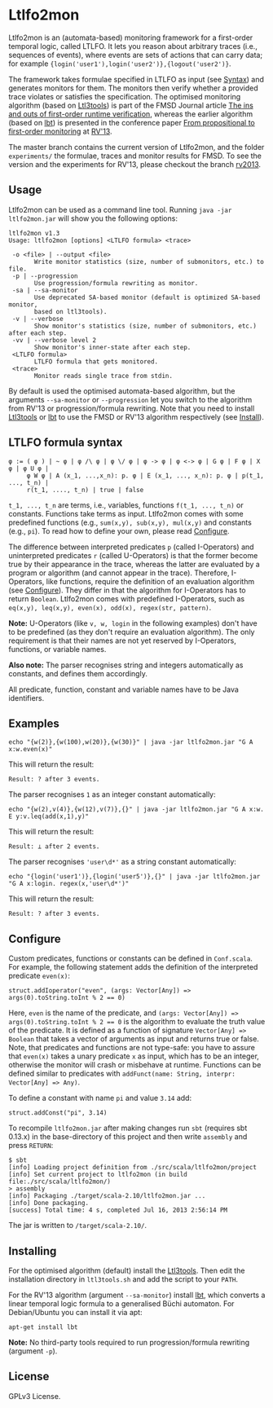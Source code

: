 Ltlfo2mon
=========

Ltlfo2mon is an (automata-based) monitoring framework for a
first-order temporal logic, called LTLFO. It lets you reason about
arbitrary traces (i.e., sequences of events), where events are sets of
actions that can carry data; for example
`{login('user1'),login('user2')},{logout('user2')}`.

The framework takes formulae specified in LTLFO as input (see
[Syntax](#ltlfo-formula-syntax)) and generates monitors for them. The
monitors then verify whether a provided trace violates or satisfies
the specification. The optimised monitoring algorithm (based on
[Ltl3tools](http://ltl3tools.sourceforge.net/)) is part of the FMSD
Journal article [The ins and outs of first-order runtime
verification](http://dx.doi.org/doi:10.1007/s10703-015-0227-2),
whereas the earlier algorithm (based on
[lbt](http://www.tcs.hut.fi/Software/maria/tools/lbt/)) is presented
in the conference paper [From propositional to first-order
monitoring](http://kuester.multics.org/publications/RV13.pdf) at
[RV'13](http://rv2013.gforge.inria.fr/).

The master branch contains the current version of Ltlfo2mon, and the
folder `experiments/` the formulae, traces and monitor results for
FMSD. To see the version and the experiments for RV'13, please
checkout the branch
[rv2013](https://github.com/jckuester/ltlfo2mon/tree/rv2013).

Usage
-----

Ltlfo2mon can be used as a command line tool. Running `java -jar
ltlfo2mon.jar` will show you the following options:

```
ltlfo2mon v1.3
Usage: ltlfo2mon [options] <LTLFO formula> <trace>

 -o <file> | --output <file>
       Write monitor statistics (size, number of submonitors, etc.) to file.
 -p | --progression
       Use progression/formula rewriting as monitor.
 -sa | --sa-monitor
       Use deprecated SA-based monitor (default is optimized SA-based monitor, 
       based on ltl3tools).
 -v | --verbose
       Show monitor's statistics (size, number of submonitors, etc.) after each step.
 -vv | --verbose level 2
       Show monitor's inner-state after each step.
 <LTLFO formula>
       LTLFO formula that gets monitored.
 <trace>
       Monitor reads single trace from stdin.
```

By default is used the optimised automata-based algorithm, but the
arguments `--sa-monitor` or `--progression` let you switch to the
algorithm from RV'13 or progression/formula rewriting. Note that you
need to install [Ltl3tools](http://ltl3tools.sourceforge.net/) or
[lbt](http://www.tcs.hut.fi/Software/maria/tools/lbt/) to use the FMSD
or RV'13 algorithm respectively (see [Install](#installing)).


LTLFO formula syntax
-------

```
φ := ( φ ) | ~ φ | φ /\ φ | φ \/ φ | φ -> φ | φ <-> φ | G φ | F φ | X φ | φ U φ | 
     φ W φ | A (x_1, ...,x_n): p. φ | E (x_1, ..., x_n): p. φ | p(t_1, ..., t_n) | 
     r(t_1, ...., t_n) | true | false
```

`t_1, ..., t_n` are terms, i.e., variables, functions `f(t_1, ...,
t_n)` or constants. Functions take terms as input. Ltlfo2mon comes
with some predefined functions (e.g., `sum(x,y), sub(x,y), mul(x,y)`
and constants (e.g., `pi`). To read how to define your own, please
read [Configure](#configure).

The difference between interpreted predicates `p` (called I-Operators)
 and uninterpreted predicates `r` (called U-Operators) is that the
 former become true by their appearance in the trace, whereas the
 latter are evaluated by a program or algorithm (and cannot appear in
 the trace).  Therefore, I-Operators, like functions, require the
 definition of an evaluation algorithm (see
 [Configure](#configure)). They differ in that the algorithm for
 I-Operators has to return `Boolean`. Ltlfo2mon comes with predefined
 I-Operators, such as ` eq(x,y), leq(x,y), even(x), odd(x), regex(str, pattern)`.

 **Note:** U-Operators (like `v, w, login` in the following examples)
 don't have to be predefined (as they don't require an evaluation
 algorithm). The only requirement is that their names are not yet
 reserved by I-Operators, functions, or variable names.

 **Also note:** The parser recognises string and integers automatically
 as constants, and defines them accordingly.

 All predicate, function, constant and variable names have to be Java
 identifiers.

Examples
-----

```
echo "{w(2)},{w(100),w(20)},{w(30)}" | java -jar ltlfo2mon.jar "G A x:w.even(x)"
```

This will return the result:

```
Result: ? after 3 events.
```

The parser recognises `1` as an integer constant automatically:

```
echo "{w(2),v(4)},{w(12),v(7)},{}" | java -jar ltlfo2mon.jar "G A x:w. E y:v.leq(add(x,1),y)"
```

This will return the result:

```
Result: ⊥ after 2 events.
```

The parser recognises `'user\d*'` as a string constant automatically:

```
echo "{login('user1')},{login('user5')},{}" | java -jar ltlfo2mon.jar "G A x:login. regex(x,'user\d*')"
```

This will return the result:

```
Result: ? after 3 events.
```

Configure
---------

Custom predicates, functions or constants can be defined in
`Conf.scala`. For example, the following statement adds the definition
of the interpreted predicate `even(x)`:

```
struct.addIoperator("even", (args: Vector[Any]) => args(0).toString.toInt % 2 == 0)
```

Here, `even` is the name of the predicate, and `(args: Vector[Any]) =>
args(0).toString.toInt % 2 == 0` is the algorithm to evaluate the
truth value of the predicate. It is defined as a function of signature
`Vector[Any] => Boolean` that takes a vector of arguments as input and
returns true or false. Note, that predicates and functions are not
type-safe: you have to assure that `even(x)` takes a unary predicate
`x` as input, which has to be an integer, otherwise the monitor will
crash or misbehave at runtime. Functions can be defined similar to
predicates with `addFunct(name: String, interpr: Vector[Any] => Any)`.

To define a constant with name `pi` and value `3.14` add:

```
struct.addConst("pi", 3.14)
```

To recompile `ltlfo2mon.jar` after making changes run `sbt` (requires
sbt 0.13.x) in the base-directory of this project and then write
`assembly` and press `RETURN`:

```
$ sbt
[info] Loading project definition from ./src/scala/ltlfo2mon/project
[info] Set current project to ltlfo2mon (in build file:./src/scala/ltlfo2mon/)
> assembly
[info] Packaging ./target/scala-2.10/ltlfo2mon.jar ...
[info] Done packaging.
[success] Total time: 4 s, completed Jul 16, 2013 2:56:14 PM
```

The jar is written to `/target/scala-2.10/`.

Installing
----------

For the optimised algorithm (default) install the
[Ltl3tools](http://ltl3tools.sourceforge.net/). Then edit the
installation directory in `ltl3tools.sh` and add the script to your
`PATH`.

For the RV'13 algorithm (argument `--sa-monitor`) install
[lbt](http://www.tcs.hut.fi/Software/maria/tools/lbt/), which converts
a linear temporal logic formula to a generalised Büchi automaton. For
Debian/Ubuntu you can install it via apt:

```
apt-get install lbt
```

**Note:** No third-party tools required to run progression/formula rewriting (argument `-p`).

License
-------

GPLv3 License.

